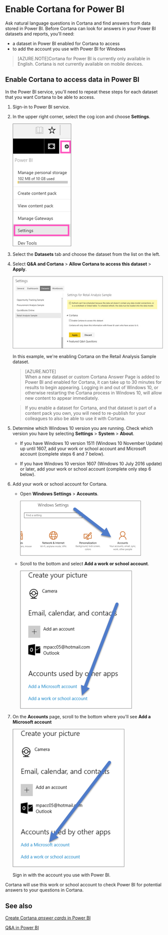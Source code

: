 ﻿<properties
   pageTitle="Activate Cortana for Power BI"
   description="Use Cortana with Power BI to get answers from your data. Activate Cortana for each Power BI dataset and then enable Cortana to access your datasets from mobile devices."
   services="powerbi"
   documentationCenter=""
   authors="mihart"  
   manager="mblythe"
   editor=""/>

<tags
   ms.service="powerbi"
   ms.devlang="NA"
   ms.topic="article"
   ms.tgt_pltfrm="NA"
   ms.workload="powerbi"
   ms.date="12/08/2016"
   ms.author="mihart"/>


# Enable Cortana for Power BI

Ask natural language questions in Cortana and find answers from data stored in Power BI. Before Cortana can look for answers in your Power BI datasets and reports, you'll need:
- a dataset in Power BI enabled for Cortana to access
- to add the account you use with Power BI for Windows

>[AZURE.NOTE]Cortana for Power BI is currently only available in English. Cortana is not currently available on mobile devices.

## Enable Cortana to access data in Power BI
In the Power BI service, you'll need to repeat these steps for each dataset that you want Cortana to be able to access.

1. Sign-in to Power BI service.

2. In the upper right corner, select the cog icon and choose **Settings**.

    ![](media/powerbi-service-cortana-enable/power-bi-cortana-settings.png)

3. Select the **Datasets** tab and choose the dataset from the list on the left.

4.  Select **Q&A and Cortana** > **Allow Cortana to access this dataset** > **Apply**.

    ![](media/powerbi-service-cortana-enable/PBI_cortana-enable.jpg)

    In this example, we're enabling Cortana on the Retail Analysis Sample dataset.

    >[AZURE.NOTE]  
    > When a new dataset or custom Cortana Answer Page is added to Power BI and enabled for Cortana, it can take up to 30 minutes for results to begin appearing. Logging in and out of Windows 10, or otherwise restarting the Cortana process in Windows 10, will allow new content to appear immediately.

    >If you enable a dataset for Cortana, and that dataset is part of a content pack you own, you will need to re-publish for your colleagues to also be able to use it with Cortana.

5.  Determine which Windows 10 version you are running. Check which version you have by selecting **Settings** > **System** > **About**.

    - If you have Windows 10 version 1511 (Windows 10 November Update) up until 1607, add your work or school account and Microsoft account (complete steps 6 and 7 below).

    - If you have Windows 10 version 1607 (Windows 10 July 2016 update) or later, add your work or school account (complete only step 6 below).

6.  Add your work or school account for Cortana.

    - Open **Windows Settings** > **Accounts**.

        ![](media/powerbi-service-cortana-enable/power-bi-windows-accounts.png)

    -   Scroll to the bottom and select **Add a work or school account**.

        ![](media/powerbi-service-cortana-enable/power-bi-add-work-account.png)

7.  On the **Accounts** page, scroll to the bottom where you'll see **Add a Microsoft account**

    ![](media/powerbi-service-cortana-enable/power-bi-add-microsoft-account.png)

    Sign in with the account you use with Power BI.

Cortana will use this work or school account to check Power BI for potential answers to your questions in Cortana.


## See also
[Create Cortana *answer cards* in Power BI](powerbi-service-cortana-desktop-entity-cards.md)

[Q&A in Power BI](powerbi-service-q-and-a.md)
